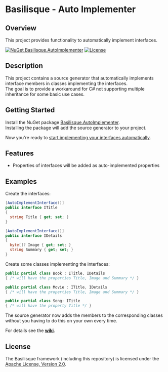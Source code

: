 <!--
   Copyright 2024 Alexander Stärk

   Licensed under the Apache License, Version 2.0 (the "License");
   you may not use this file except in compliance with the License.
   You may obtain a copy of the License at

       http://www.apache.org/licenses/LICENSE-2.0

   Unless required by applicable law or agreed to in writing, software
   distributed under the License is distributed on an "AS IS" BASIS,
   WITHOUT WARRANTIES OR CONDITIONS OF ANY KIND, either express or implied.
   See the License for the specific language governing permissions and
   limitations under the License.
-->
# Basilisque - Auto Implementer

## Overview
This project provides functionality to automatically implement interfaces.

[![NuGet Basilisque.AutoImplementer](https://img.shields.io/badge/NuGet_Basilisque.AutoImplementer-latest-blue.svg)](https://www.nuget.org/packages/Basilisque.AutoImplementer)
[![License](https://img.shields.io/badge/License-Apache%20License%202.0-red.svg)](LICENSE.txt)

## Description
This project contains a source generator that automatically implements interface members in classes implementing the interfaces.  
The goal is to provide a workaround for C# not supporting multiple inheritance for some basic use cases.

## Getting Started
Install the NuGet package [Basilisque.AutoImplementer](https://www.nuget.org/packages/Basilisque.AutoImplementer).  
Installing the package will add the source generator to your project.

Now you're ready to [start implementing your interfaces automatically](https://github.com/basilisque-framework/AutoImplementer/wiki/Getting-Started).


## Features
- Properties of interfaces will be added as auto-implemented properties

## Examples
Create the interfaces:
```csharp
[AutoImplementInterface()]
public interface ITitle
{
  string Title { get; set; }
}

[AutoImplementInterface()]
public interface IDetails
{
  byte[]? Image { get; set; }
  string Summary { get; set; }
}
```
Create some classes implementing the interfaces:
```csharp
public partial class Book : ITitle, IDetails
{ /* will have the properties Title, Image and Summary */ }

public partial class Movie : ITitle, IDetails
{ /* will have the properties Title, Image and Summary */ }

public partial class Song: ITitle
{ /* will have the property Title */ }
```

The source generator now adds the members to the corresponding classes without you having to do this on your own every time.

For details see the __[wiki](https://github.com/basilisque-framework/AutoImplementer/wiki)__.


## License
The Basilisque framework (including this repository) is licensed under the [Apache License, Version 2.0](LICENSE.txt).